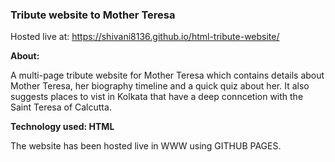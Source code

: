 ### Tribute website to Mother Teresa

Hosted live at: https://shivani8136.github.io/html-tribute-website/

**About:**

A multi-page tribute website for Mother Teresa which contains details about Mother Teresa, her biography timeline and a quick quiz about her. It also suggests places to vist in Kolkata that have a deep conncetion with the Saint Teresa of Calcutta.

**Technology used: HTML**

The website has been hosted live in WWW using GITHUB PAGES.
